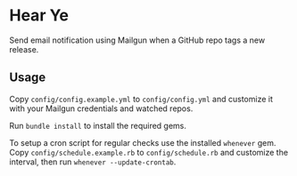 # Hear Ye

Send email notification using Mailgun when a GitHub repo tags a new release.

## Usage

Copy `config/config.example.yml` to `config/config.yml` and customize it with your
Mailgun credentials and watched repos.

Run `bundle install` to install the required gems.

To setup a cron script for regular checks use the installed `whenever` gem.  
Copy `config/schedule.example.rb` to `config/schedule.rb` and customize the interval,
then run `whenever --update-crontab`.
